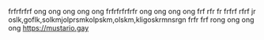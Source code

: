 frfrfrfrf ong ong ong ong ong frfrfrfrfrfr ong ong ong ong frf rfr fr frfrf rfrf jr oslk,goflk,solkmjolprsmkolpskm,olskm,kligoskrmnsrgn frfr frf rong ong ong ong
https://mustario.gay
